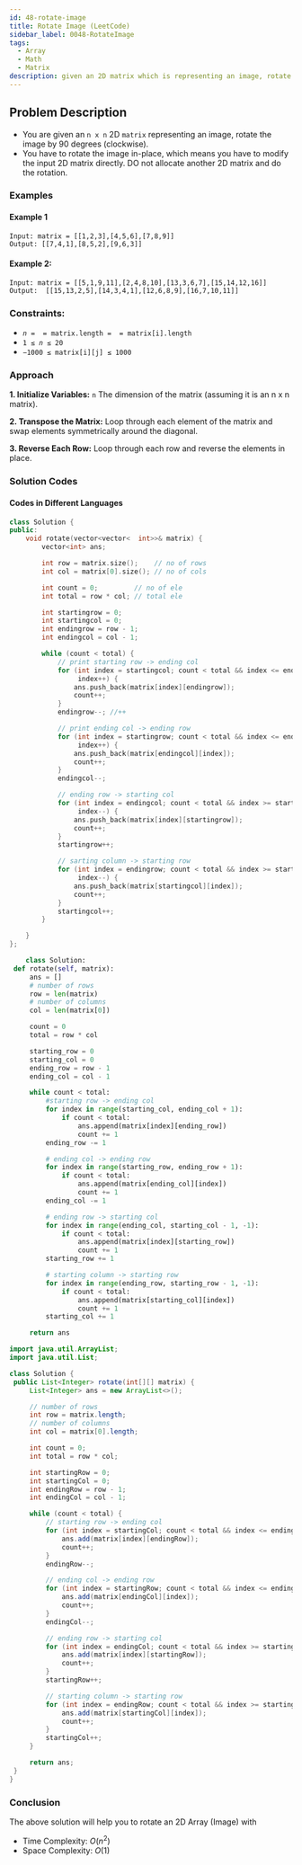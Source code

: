 ```yaml
---
id: 48-rotate-image
title: Rotate Image (LeetCode)
sidebar_label: 0048-RotateImage
tags:
  - Array
  - Math
  - Matrix
description: given an 2D matrix which is representing an image, rotate the image by 90 degrees.
---
```


## Problem Description

- You are given an `n x n` 2D `matrix` representing an image, rotate the image by 90 degrees (clockwise).
- You have to rotate the image in-place, which means you have to modify the input 2D matrix directly. DO not allocate another 2D matrix and do the rotation.

### Examples

#### Example 1

```plaintext
Input: matrix = [[1,2,3],[4,5,6],[7,8,9]]
Output: [[7,4,1],[8,5,2],[9,6,3]]
```

#### Example 2:

```plaintext
Input: matrix = [[5,1,9,11],[2,4,8,10],[13,3,6,7],[15,14,12,16]]
Output:  [[15,13,2,5],[14,3,4,1],[12,6,8,9],[16,7,10,11]]
```

### Constraints:

- <code>$n == \text{matrix.length} == \text{matrix[i].length}$</code>
- <code>$1 \leq n \leq 20$</code>
- <code>$-1000 \leq \text{matrix[i][j]} \leq 1000$</code>

### Approach

**1. Initialize Variables:** `n` The dimension of the matrix (assuming it is an n x n matrix).

**2. Transpose the Matrix:** Loop through each element of the matrix and swap elements symmetrically around the diagonal.

**3. Reverse Each Row:** Loop through each row and reverse the elements in place.

### Solution Codes

#### Codes in Different Languages

<Tabs>
  <TabItem value="C++" label="C++" default>
  <SolutionAuthor name="@ayushchaware08"/>

```cpp
class Solution {
public:
    void rotate(vector<vector<	int>>& matrix) {
        vector<int> ans;

        int row = matrix.size();    // no of rows
        int col = matrix[0].size(); // no of cols

        int count = 0;         // no of ele
        int total = row * col; // total ele

        int startingrow = 0;
        int startingcol = 0;
        int endingrow = row - 1;
        int endingcol = col - 1;

        while (count < total) {
            // print starting row -> ending col
            for (int index = startingcol; count < total && index <= endingcol;
                 index++) {
                ans.push_back(matrix[index][endingrow]);
                count++;
            }
            endingrow--; //++

            // print ending col -> ending row
            for (int index = startingrow; count < total && index <= endingrow;
                 index++) {
                ans.push_back(matrix[endingcol][index]);
                count++;
            }
            endingcol--;

            // ending row -> starting col
            for (int index = endingcol; count < total && index >= startingcol;
                 index--) {
                ans.push_back(matrix[index][startingrow]);
                count++;
            }
            startingrow++;

            // sarting column -> starting row
            for (int index = endingrow; count < total && index >= startingrow;
                 index--) {
                ans.push_back(matrix[startingcol][index]);
                count++;
            }
            startingcol++;
        }

    }
};
```

  </TabItem>
  <TabItem value="Python" label="Python">
  <SolutionAuthor name="@ayushchaware08"/>

```py
	class Solution:
 def rotate(self, matrix):
     ans = []
     # number of rows
     row = len(matrix)
     # number of columns
     col = len(matrix[0])

     count = 0
     total = row * col

     starting_row = 0
     starting_col = 0
     ending_row = row - 1
     ending_col = col - 1

     while count < total:
         #starting row -> ending col
         for index in range(starting_col, ending_col + 1):
             if count < total:
                 ans.append(matrix[index][ending_row])
                 count += 1
         ending_row -= 1

         # ending col -> ending row
         for index in range(starting_row, ending_row + 1):
             if count < total:
                 ans.append(matrix[ending_col][index])
                 count += 1
         ending_col -= 1

         # ending row -> starting col
         for index in range(ending_col, starting_col - 1, -1):
             if count < total:
                 ans.append(matrix[index][starting_row])
                 count += 1
         starting_row += 1

         # starting column -> starting row
         for index in range(ending_row, starting_row - 1, -1):
             if count < total:
                 ans.append(matrix[starting_col][index])
                 count += 1
         starting_col += 1

     return ans
```

  </TabItem>
  <TabItem value="Java" label="Java"> 
  <SolutionAuthor name="@ayushchaware08"/>

```java
import java.util.ArrayList;
import java.util.List;

class Solution {
 public List<Integer> rotate(int[][] matrix) {
     List<Integer> ans = new ArrayList<>();

     // number of rows
     int row = matrix.length;
     // number of columns
     int col = matrix[0].length;

     int count = 0;
     int total = row * col;

     int startingRow = 0;
     int startingCol = 0;
     int endingRow = row - 1;
     int endingCol = col - 1;

     while (count < total) {
         // starting row -> ending col
         for (int index = startingCol; count < total && index <= endingCol; index++) {
             ans.add(matrix[index][endingRow]);
             count++;
         }
         endingRow--;

         // ending col -> ending row
         for (int index = startingRow; count < total && index <= endingRow; index++) {
             ans.add(matrix[endingCol][index]);
             count++;
         }
         endingCol--;

         // ending row -> starting col
         for (int index = endingCol; count < total && index >= startingCol; index--) {
             ans.add(matrix[index][startingRow]);
             count++;
         }
         startingRow++;

         // starting column -> starting row
         for (int index = endingRow; count < total && index >= startingRow; index--) {
             ans.add(matrix[startingCol][index]);
             count++;
         }
         startingCol++;
     }

     return ans;
 }
}
```

  </TabItem>  
</Tabs>

### Conclusion

The above solution will help you to rotate an 2D Array (Image) with

- Time Complexity: $O(n^2)$
- Space Complexity: $O(1)$
